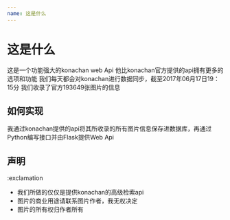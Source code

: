 ```yaml
---		
name: 这是什么		
---		
```


# 这是什么		

这是一个功能强大的konachan web Api
他比konachan官方提供的api拥有更多的选项和功能
我们每天都会对konachan进行数据同步，截至2017年06月17日19：15分
我们收录了官方193649张图片的信息
	
## 如何实现		
		
我通过konachan提供的api将其所收录的所有图片信息保存进数据库，再通过Python编写接口并由Flask提供Web Api

## 声明
:exclamation
- 我们所做的仅仅是提供konachan的高级检索api
- 图片的商业用途请联系图片作者，我无权决定
- 图片的所有权归作者所有
